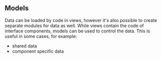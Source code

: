 ## Models

Data can be loaded by code in views, however it's also possible to create separate modules for data as well. While views contain the code of interface components, models can be used to control the data. This is useful in some cases, for example:

- shared data
- component specific data

